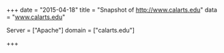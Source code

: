 
+++
date = "2015-04-18"
title = "Snapshot of http://www.calarts.edu"
data = "www.calarts.edu"

Server = ["Apache"]
domain = ["calarts.edu"]


+++
#

